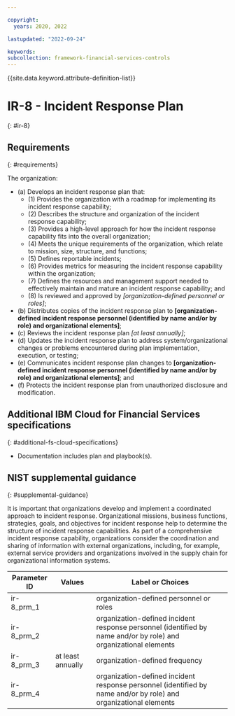 ```yaml
---

copyright:
  years: 2020, 2022

lastupdated: "2022-09-24"

keywords: 
subcollection: framework-financial-services-controls
---
```


{{site.data.keyword.attribute-definition-list}}

         
# IR-8 - Incident Response Plan
{: #ir-8}

## Requirements
{: #requirements}

The organization:

- (a) Develops an incident response plan that:
    - (1) Provides the organization with a roadmap for implementing its incident response capability;
    - (2) Describes the structure and organization of the incident response capability;
    - (3) Provides a high-level approach for how the incident response capability fits into the overall organization;
    - (4) Meets the unique requirements of the organization, which relate to mission, size, structure, and functions;
    - (5) Defines reportable incidents;
    - (6) Provides metrics for measuring the incident response capability within the organization;
    - (7) Defines the resources and management support needed to effectively maintain and mature an incident response capability; and
    - (8) Is reviewed and approved by _[organization-defined personnel or roles]_;
- (b) Distributes copies of the incident response plan to __[organization-defined incident response personnel (identified by name and/or by role) and organizational elements]__;
- (c) Reviews the incident response plan _[at least annually]_;
- (d) Updates the incident response plan to address system/organizational changes or problems encountered during plan implementation, execution, or testing;
- (e) Communicates incident response plan changes to __[organization-defined incident response personnel (identified by name and/or by role) and organizational elements]__; and
- (f) Protects the incident response plan from unauthorized disclosure and modification.

## Additional IBM Cloud for Financial Services specifications
{: #additional-fs-cloud-specifications}

- Documentation includes plan and playbook(s).

## NIST supplemental guidance
{: #supplemental-guidance}

It is important that organizations develop and implement a coordinated approach to incident response. Organizational missions, business functions, strategies, goals, and objectives for incident response help to determine the structure of incident response capabilities. As part of a comprehensive incident response capability, organizations consider the coordination and sharing of information with external organizations, including, for example, external service providers and organizations involved in the supply chain for organizational information systems.

| Parameter ID | Values | Label or Choices |
|---|---|---|
| ir-8_prm_1 |  | organization-defined personnel or roles |
| ir-8_prm_2 |  | organization-defined incident response personnel (identified by name and/or by role) and organizational elements |
| ir-8_prm_3 | at least annually | organization-defined frequency |
| ir-8_prm_4 |  | organization-defined incident response personnel (identified by name and/or by role) and organizational elements |

